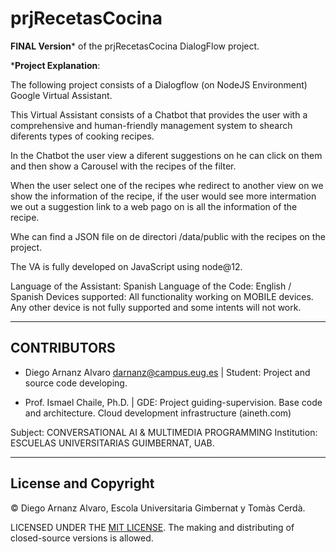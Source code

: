 # prjRecetasCocina

**FINAL Version*** of the prjRecetasCocina DialogFlow project.

***Project Explanation**:

The following project consists of a Dialogflow (on NodeJS Environment) Google Virtual Assistant.

This Virtual Assistant consists of a Chatbot that provides the user with a comprehensive and human-friendly management system to shearch diferents types of cooking recipes.

In the Chatbot the user view a diferent suggestions on he can click on them and then show a Carousel with the recipes of the filter.

When the user select one of the recipes whe redirect to another view on we show the information of the recipe, if the user would see more intermation we out a suggestion link to a web pago on is all the information of the recipe.

Whe can find a JSON file on de directori /data/public with the recipes on the project.

The VA is fully developed on JavaScript using node@12.

Language of the Assistant: Spanish
Language of the Code: English / Spanish
Devices supported: All functionality working on MOBILE devices. Any other device is not fully supported and some intents will not work.

---

## CONTRIBUTORS

- Diego Arnanz Alvaro <darnanz@campus.eug.es>  | Student: Project and source code developing.

- Prof. Ismael Chaile, Ph.D. | GDE: Project guiding-supervision. Base code and architecture. Cloud development infrastructure (aineth.com)

Subject: CONVERSATIONAL AI & MULTIMEDIA PROGRAMMING
Institution: ESCUELAS UNIVERSITARIAS GUIMBERNAT, UAB.

---

## License and Copyright

© Diego Arnanz Alvaro, Escola Universitaria Gimbernat y Tomàs Cerdà.

LICENSED UNDER THE [MIT LICENSE](LICENSE). The making and distributing of closed-source versions is allowed.
